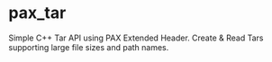 # pax_tar
Simple C++ Tar API using PAX Extended Header. Create &amp; Read Tars supporting large file sizes and path names.
